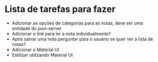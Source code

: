# Lista de tarefas para fazer

- Adicionar as opções de categorias para as notas, deve ser uma entidade do json-server
- Adicionar o link para ler a nota individualmente?
- Após salvar uma nota perguntar para o usuário se quer ver a lista de notas?
- Adicionar o Material UI
- Estilizar utilizando Material UI
